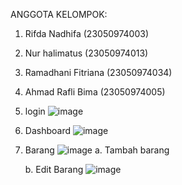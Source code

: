 ANGGOTA KELOMPOK:
1. Rifda Nadhifa (23050974003)
2. Nur halimatus (23050974013)
3. Ramadhani Fitriana (23050974034)
4. Ahmad Rafli Bima (23050974005)

1. login
   ![image](https://github.com/user-attachments/assets/b8a10646-baa5-4354-bc51-66530973c14c)
2. Dashboard
   ![image](https://github.com/user-attachments/assets/fc720cb3-78de-49b7-9e0f-66fdeb70c6f1)
3. Barang
   ![image](https://github.com/user-attachments/assets/379de15e-cc07-4dbe-b1ff-16bae717f788)
   a. Tambah barang
   
   b. Edit Barang
   ![image](https://github.com/user-attachments/assets/46f0655d-0c88-44bd-8571-4274fe3d8fe7)


